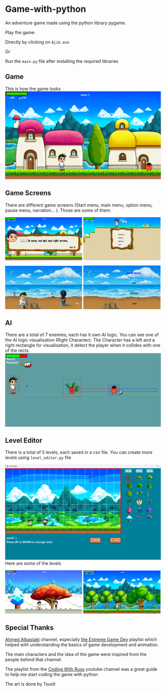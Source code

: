 # Game-with-python
An adventure game made using the python library pygame.

Play the game: 

Directly by clicking on `Ajib.exe` 

Or 

Run the `main.py` file after installing the required libraries

## Game
This is how the game looks
![Alt text](Github_Images/Game.png?raw=true "GameLook")

## Game Screens
There are different game screens (Start menu, main menu, option menu, pause menu, narration... ).
Those are some of them:
<p float="left">
  <img src="Github_Images/Narration.png?raw=true" width=49.5% height=49.5%>
  <img src="Github_Images/PauseMenu.png?raw=true" width=49.5% height=49.5%>
</p>

<p float="left">
  <img src="Github_Images/StartMenu.png?raw=true" width=49.5% height=49.5%>
  <img src="Github_Images/MainMenu.png?raw=true" width=49.5% height=49.5%> 
</p>

## AI
There  are a total of 7 enemies, each has it own AI logic.
You can see one of the AI logic visualisation (Right Character). The Character has a left and a right rectangle for visualisation, it detect the player when it collides with one of the rects.
![Alt text](Github_Images/enemy.png?raw=true "enemy")


## Level Editor
There is a total of 5 levels, each saved in a csv file. You can create more levels using `level_editor.py` file

![Alt text](Github_Images/levelEditor.png?raw=true "lvleditor")
Here are some of the levels
<p float="left">
  <img src="Github_Images/SnowLevel.png?raw=true" width=49.5% height=49.5%>
  <img src="Github_Images/ForestLevel.png?raw=true" width=49.5% height=49.5%> 
</p>

## Special Thanks 

[Ahmed Albastaki](https://youtube.com/@AhmedAlbastaki) channel, especially [the Extreme Game Dev](https://youtube.com/playlist?list=PLfre3pZQr_QmlafR0AG7EikdD2JV8KJI8) playlist which helped with understanding the basics of game development and animation. 

The main characters and the idea of the game were inspired from the people behind that channel.  


The playlist from the [Coding With Russ](https://youtube.com/playlist?list=PLjcN1EyupaQm20hlUE11y9y8EY2aXLpnv) youtube channel was a great guide to help me start coding the game with python 


The art is done by Tsuslt



